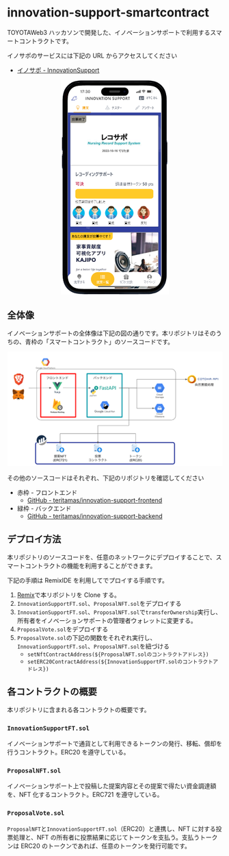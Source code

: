# innovation-support-smartcontract

TOYOTAWeb3 ハッカソンで開発した、イノベーションサポートで利用するスマートコントラクトです。

イノサポのサービスには下記の URL からアクセスしてください

- [イノサポ - InnovationSupport](https://innovation-support-d391e.web.app)

<div align="center">
  <img src="./docs/app.png" height="500">
</div>

## 全体像

イノベーションサポートの全体像は下記の図の通りです。本リポジトリはそのうちの、青枠の「スマートコントラクト」のソースコードです。

![アーキテクチャ](./docs/arch.png)

その他のソースコードはそれぞれ、下記のリポジトリを確認してください

- 赤枠 - フロントエンド
  - [GitHub - teritamas/innovation-support-frontend](https://github.com/teritamas/innovation-support-frontend)
- 緑枠 - バックエンド
  - [GitHub - teritamas/innovation-support-backend](https://github.com/teritamas/innovation-support-backend)

## デプロイ方法

本リポジトリのソースコードを、任意のネットワークにデプロイすることで、スマートコントラクトの機能を利用することができます。

下記の手順は RemixIDE を利用してでプロイする手順です。

1. [Remix](https://remix.ethereum.org/#lang=en&optimize=false&runs=200&evmVersion=null&version=soljson-v0.8.18+commit.87f61d96.js)で本リポジトリを Clone する。
2. `InnovationSupportFT.sol`、`ProposalNFT.sol`をデプロイする
3. `InnovationSupportFT.sol`、`ProposalNFT.sol`で`transferOwnership`実行し、所有者をイノベーションサポートの管理者ウォレットに変更する。
4. `ProposalVote.sol`をデプロイする
5. `ProposalVote.sol`の下記の関数をそれぞれ実行し、`InnovationSupportFT.sol`、`ProposalNFT.sol`を紐づける
   - `setNftContractAddress(${ProposalNFT.solのコントラクトアドレス})`
   - `setERC20ContractAddress(${InnovationSupportFT.solのコントラクトアドレス})`

## 各コントラクトの概要

本リポジトリに含まれる各コントラクトの概要です。

### `InnovationSupportFT.sol`

イノベーションサポートで通貨として利用できるトークンの発行、移転、償却を行うコントラクト。ERC20 を遵守している。

### `ProposalNFT.sol`

イノベーションサポート上で投稿した提案内容とその提案で得たい資金調達額を、NFT 化するコントラクト。ERC721 を遵守している。

### `ProposalVote.sol`

`ProposalNFT`と`InnovationSupportFT.sol`（ERC20）と連携し、NFT に対する投票処理と、NFT の所有者に投票結果に応じてトークンを支払う。支払うトークンは ERC20 のトークンであれば、任意のトークンを発行可能です。
